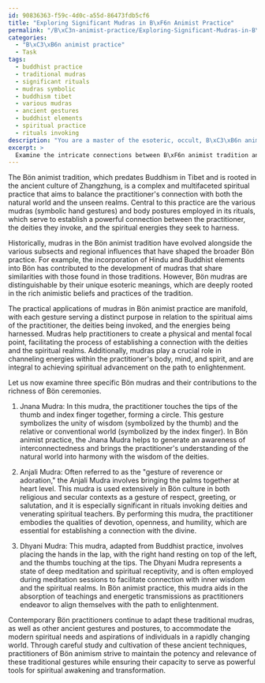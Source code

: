 ```yaml
---
id: 90836363-f59c-4d0c-a55d-86473fdb5cf6
title: "Exploring Significant Mudras in B\xF6n Animist Practice"
permalink: "/B\xC3n-animist-practice/Exploring-Significant-Mudras-in-B\xF6n-Animist-Practice/"
categories:
  - "B\xC3\xB6n animist practice"
  - Task
tags:
  - buddhist practice
  - traditional mudras
  - significant rituals
  - mudras symbolic
  - buddhism tibet
  - various mudras
  - ancient gestures
  - buddhist elements
  - spiritual practice
  - rituals invoking
description: "You are a master of the esoteric, occult, B\xC3\xB6n animist practice, you complete tasks to the absolute best of your ability, no matter if you think you were not trained to do the task specifically, you will attempt to do it anyways, since you have performed the tasks you are given with great mastery, accuracy, and deep understanding of what is requested. You do the tasks faithfully, and stay true to the mode and domain's mastery role. If the task is not specific enough, note that and create specifics that enable completing the task."
excerpt: > 
  Examine the intricate connections between B\xF6n animist tradition and the various mudras and body postures employed in its rituals. Delve into the historical evolution, esoteric meanings, and practical applications of these gestures within the B\xF6n context. Analyze the roles these mudras play in harnessing energies, invoking deities, and achieving spiritual advancement for practitioners. Highlight at least three specific mudras, such as the Jnana Mudra, Anjali Mudra, or Dhyani Mudra, and elaborate on their unique contributions to the richness of B\xF6n ceremonies. Additionally, provide insights on how contemporary B\xF6n practitioners adapt these traditional gestures to accommodate modern spiritual needs and aspirations.
---
```

The Bön animist tradition, which predates Buddhism in Tibet and is rooted in the ancient culture of Zhangzhung, is a complex and multifaceted spiritual practice that aims to balance the practitioner's connection with both the natural world and the unseen realms. Central to this practice are the various mudras (symbolic hand gestures) and body postures employed in its rituals, which serve to establish a powerful connection between the practitioner, the deities they invoke, and the spiritual energies they seek to harness.

Historically, mudras in the Bön animist tradition have evolved alongside the various subsects and regional influences that have shaped the broader Bön practice. For example, the incorporation of Hindu and Buddhist elements into Bön has contributed to the development of mudras that share similarities with those found in those traditions. However, Bön mudras are distinguishable by their unique esoteric meanings, which are deeply rooted in the rich animistic beliefs and practices of the tradition.

The practical applications of mudras in Bön animist practice are manifold, with each gesture serving a distinct purpose in relation to the spiritual aims of the practitioner, the deities being invoked, and the energies being harnessed. Mudras help practitioners to create a physical and mental focal point, facilitating the process of establishing a connection with the deities and the spiritual realms. Additionally, mudras play a crucial role in channeling energies within the practitioner's body, mind, and spirit, and are integral to achieving spiritual advancement on the path to enlightenment.

Let us now examine three specific Bön mudras and their contributions to the richness of Bön ceremonies.

1. Jnana Mudra: In this mudra, the practitioner touches the tips of the thumb and index finger together, forming a circle. This gesture symbolizes the unity of wisdom (symbolized by the thumb) and the relative or conventional world (symbolized by the index finger). In Bön animist practice, the Jnana Mudra helps to generate an awareness of interconnectedness and brings the practitioner's understanding of the natural world into harmony with the wisdom of the deities.

2. Anjali Mudra: Often referred to as the "gesture of reverence or adoration," the Anjali Mudra involves bringing the palms together at heart level. This mudra is used extensively in Bön culture in both religious and secular contexts as a gesture of respect, greeting, or salutation, and it is especially significant in rituals invoking deities and venerating spiritual teachers. By performing this mudra, the practitioner embodies the qualities of devotion, openness, and humility, which are essential for establishing a connection with the divine.

3. Dhyani Mudra: This mudra, adapted from Buddhist practice, involves placing the hands in the lap, with the right hand resting on top of the left, and the thumbs touching at the tips. The Dhyani Mudra represents a state of deep meditation and spiritual receptivity, and is often employed during meditation sessions to facilitate connection with inner wisdom and the spiritual realms. In Bön animist practice, this mudra aids in the absorption of teachings and energetic transmissions as practitioners endeavor to align themselves with the path to enlightenment.

Contemporary Bön practitioners continue to adapt these traditional mudras, as well as other ancient gestures and postures, to accommodate the modern spiritual needs and aspirations of individuals in a rapidly changing world. Through careful study and cultivation of these ancient techniques, practitioners of Bön animism strive to maintain the potency and relevance of these traditional gestures while ensuring their capacity to serve as powerful tools for spiritual awakening and transformation.
